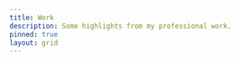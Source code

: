 ```yaml
---
title: Work
description: Some highlights from my professional work.
pinned: true
layout: grid
---
```

